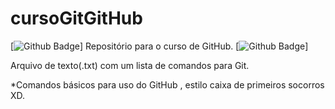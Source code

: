 # cursoGitGitHub
[![Github Badge](https://img.shields.io/badge/GitHub-100000?style=for-the-badge&logo=github&logoColor=white&link=https://github.com/rodrigodojo)]
Repositório para o curso de GitHub. 
[![Github Badge](https://img.shields.io/badge/GitHub-100000?style=for-the-badge&logo=github&logoColor=white&link=https://github.com/rodrigodojo)]

Arquivo de texto(.txt) com um lista de comandos para Git. 

*Comandos básicos para uso do GitHub , estilo caixa de primeiros socorros XD.
